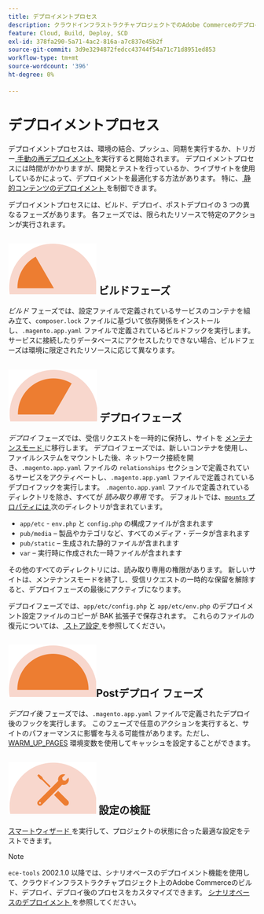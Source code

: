```yaml
---
title: デプロイメントプロセス
description: クラウドインフラストラクチャプロジェクトでのAdobe Commerceのデプロイメントの仕組みについて説明します。
feature: Cloud, Build, Deploy, SCD
exl-id: 378fa290-5a71-4ac2-816a-a7c837e45b2f
source-git-commit: 3d9e3294872fedcc43744f54a71c71d8951ed853
workflow-type: tm+mt
source-wordcount: '396'
ht-degree: 0%

---
```


# デプロイメントプロセス

デプロイメントプロセスは、環境の結合、プッシュ、同期を実行するか、トリガー[ 手動の再デプロイメント ](../dev-tools/cloud-cli-overview.md#redeploy-the-environment) を実行すると開始されます。 デプロイメントプロセスには時間がかかりますが、開発とテストを行っているか、ライブサイトを使用しているかによって、デプロイメントを最適化する方法があります。 特に、[ 静的コンテンツのデプロイメント ](static-content.md) を制御できます。

デプロイメントプロセスには、ビルド、デプロイ、ポストデプロイの 3 つの異なるフェーズがあります。 各フェーズでは、限られたリソースで特定のアクションが実行されます。

## ![ ビルドフェーズ ](../../assets/status-build.png) ビルドフェーズ

_ビルド_ フェーズでは、設定ファイルで定義されているサービスのコンテナを組み立て、`composer.lock` ファイルに基づいて依存関係をインストールし、`.magento.app.yaml` ファイルで定義されているビルドフックを実行します。 サービスに接続したりデータベースにアクセスしたりできない場合、ビルドフェーズは環境に限定されたリソースに応じて異なります。

## ![ デプロイフェーズ ](../../assets/status-deploy.png) デプロイフェーズ

_デプロイ_ フェーズでは、受信リクエストを一時的に保持し、サイトを [ メンテナンスモード ](https://experienceleague.adobe.com/docs/commerce-operations/configuration-guide/setup/application-modes.html) に移行します。 デプロイフェーズでは、新しいコンテナを使用し、ファイルシステムをマウントした後、ネットワーク接続を開き、`.magento.app.yaml` ファイルの `relationships` セクションで定義されているサービスをアクティベートし、`.magento.app.yaml` ファイルで定義されているデプロイフックを実行します。 `.magento.app.yaml` ファイルで定義されているディレクトリを除き、すべてが _読み取り専用_ です。 デフォルトでは、[`mounts` プロパティには ](../application/properties.md#mounts) 次のディレクトリが含まれています。

- `app/etc` - `env.php` と `config.php` の構成ファイルが含まれます
- `pub/media` – 製品やカテゴリなど、すべてのメディア・データが含まれます
- `pub/static` – 生成された静的ファイルが含まれます
- `var` – 実行時に作成された一時ファイルが含まれます

その他のすべてのディレクトリには、読み取り専用の権限があります。 新しいサイトは、メンテナンスモードを終了し、受信リクエストの一時的な保留を解除すると、デプロイフェーズの最後にアクティブになります。

デプロイフェーズでは、`app/etc/config.php` と `app/etc/env.php` のデプロイメント設定ファイルのコピーが BAK 拡張子で保存されます。 これらのファイルの復元については、[ ストア設定 ](../store/store-settings.md#restore-configuration-files) を参照してください。

## ![Postデプロイ フェーズ ](../../assets/status-post-deploy.png)Postデプロイ フェーズ

_デプロイ後_ フェーズでは、`.magento.app.yaml` ファイルで定義されたデプロイ後のフックを実行します。 このフェーズで任意のアクションを実行すると、サイトのパフォーマンスに影響を与える可能性があります。ただし、[WARM_UP_PAGES](../environment/variables-post-deploy.md#warmuppages) 環境変数を使用してキャッシュを設定することができます。

## ![ 状態の検証 ](../../assets/status-verify.png) 設定の検証

[ スマートウィザード ](smart-wizards.md) を実行して、プロジェクトの状態に合った最適な設定をテストできます。

>[!NOTE]
>
>`ece-tools` 2002.1.0 以降では、シナリオベースのデプロイメント機能を使用して、クラウドインフラストラクチャプロジェクト上のAdobe Commerceのビルド、デプロイ、デプロイ後のプロセスをカスタマイズできます。 [ シナリオベースのデプロイメント ](scenario-based.md) を参照してください。
